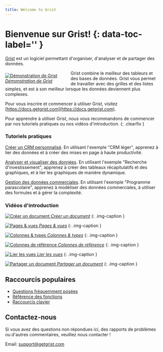 ```yaml
---
title: Welcome to Grist
---
```


# Bienvenue sur Grist! {: data-toc-label='' }

[Grist](https://www.getgrist.com) est un logiciel permettant d'organiser, d'analyser et de partager des données.

<div class="img-caption clearfix" style="float: left; width: 188px; margin: 8px 24px 8px 0px;">
  <a href="#" data-toggle="modal" data-target="#video-modal"
    data-theVideo="https://www.youtube.com/embed/XYZ_ZGSxU00">
  <img alt="Démonstration de Grist" src="https://img.youtube.com/vi/XYZ_ZGSxU00/0.jpg">
  <em>Démonstration de Grist</em>
  </a>
</div>
Grist combine le meilleur des tableurs et des bases de données. Grist vous permet de travailler avec des grilles et des listes simples, et est à son meilleur lorsque les données deviennent plus complexes.

Pour vous inscrire et commencer à utiliser Grist, visitez [https://docs.getgrist.com](https://docs.getgrist.com).

Pour apprendre à utiliser Grist, nous vous recommandons de commencer par nos tutoriels pratiques ou nos vidéos d'introduction.
{: .clearfix }

<div class="row" markdown="1">

<div class="col-md-6" markdown="1">

### Tutoriels pratiques

[Créer un CRM personnalisé](lightweight-crm.md). En utilisant l'exemple "CRM léger",
apprenez à lier des données et à créer des mises en page à haute productivité.

[Analyser et visualiser des données](investment-research.md). En utilisant l'exemple "Recherche d'investissement",
apprenez à créer des tableaux récapitulatifs et des graphiques, et à lier les graphiques de manière dynamique.

[Gestion des données commerciales](afterschool-program.md). En utilisant l'exemple "Programme parascolaire",
apprenez à modéliser des données commerciales, à utiliser des formules et à gérer la complexité.

</div>

<div class="col-md-6 column-images" markdown="1">

### Vidéos d'introduction

[![Créer un document](https://img.youtube.com/vi/eL0EU_Fv_TI/0.jpg) *Créer un document*](creating-doc.md)
{: .img-caption }

[![Pages & vues](https://img.youtube.com/vi/vTfOUEFR73Y/0.jpg) *Pages & vues*](page-widgets.md)
{: .img-caption }

[![Colonnes & types](https://img.youtube.com/vi/kEKYcW3h4V8/0.jpg) *Colonnes & types*](col-types.md)
{: .img-caption }

[![Colonnes de référence](https://img.youtube.com/vi/fkn2YCxEvTc/0.jpg) *Colonnes de&nbsp;référence*](col-refs.md)
{: .img-caption }

[![Lier les vues](https://img.youtube.com/vi/F5m_je0QKvs/0.jpg) *Lier les vues*](linking-widgets.md)
{: .img-caption }

[![Partager un document](https://img.youtube.com/vi/vJpcC3-FHF8/0.jpg) *Partager un document*](sharing.md)
{: .img-caption }

</div>

</div>

## Raccourcis populaires

- [Questions fréquemment posées](FAQ.md)
- [Référence des fonctions](functions.md)
- [Raccourcis clavier](keyboard-shortcuts.md)


<!--

![Créer un document](https://img.youtube.com/vi/TODO/0.jpg) *Trier & filtrer*
{: .img-caption .coming-soon }

![Créer un document](https://img.youtube.com/vi/TODO/0.jpg) *Écrire des formules*
{: .img-caption .coming-soon }

![Créer un document](https://img.youtube.com/vi/TODO/0.jpg) *Résumer des données*
{: .img-caption .coming-soon }

![Créer un document](https://img.youtube.com/vi/TODO/0.jpg) *Équipes et espaces de travail*
{: .img-caption .coming-soon }

-->
## Contactez-nous

Si vous avez des questions non répondues ici, des rapports de problèmes ou d'autres commentaires,
veuillez nous contacter !

Email: <support@getgrist.com>
